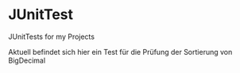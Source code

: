 # JUnitTest
JUnitTests for my Projects

Aktuell befindet sich hier ein Test für die Prüfung der Sortierung von BigDecimal 
